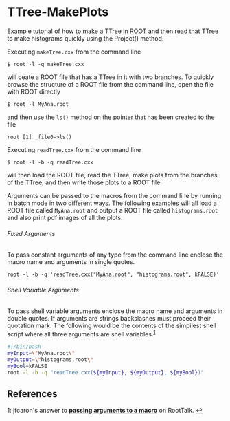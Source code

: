 # TTree-MakePlots
Example tutorial of how to make a TTree in ROOT and then read that TTree to make histograms quickly using the Project() method.

Executing ```makeTree.cxx``` from the command line
```
$ root -l -q makeTree.cxx
```
will ceate a ROOT file that has a TTree in it with two branches. To quickly browse the structure of a ROOT file from the command line, open the file with ROOT directly
```
$ root -l MyAna.root
```
and then use the ```ls()``` method on the pointer that has been created to the file
```
root [1] _file0->ls()
```

Executing ```readTree.cxx``` from the command line
```
$ root -l -b -q readTree.cxx
```
will then load the ROOT file, read the TTree, make plots from the branches of the TTree, and then write those plots to a ROOT file.

Arguments can be passed to the macros from the command line by running in batch mode in two different ways. The following examples will all load a ROOT file called ```MyAna.root``` and output a ROOT file called ```histograms.root``` and also print pdf images of all the plots.
###### Fixed Arguments
To pass constant arguments of any type from the command line enclose the macro name and arguments in single quotes.
```
root -l -b -q 'readTree.cxx("MyAna.root", "histograms.root", kFALSE)'
```
###### Shell Variable Arguments
To pass shell variable arguments enclose the macro name and arguments in double quotes. If arguments are strings backslashes must proceed their quotation mark. The following would be the contents of the simpilest shell script where all three arguments are shell variables.<sup id="ref1">[1](#footnote1)</sup>
```bash
#!/bin/bash
myInput=\"MyAna.root\"
myOutput=\"histograms.root\"
myBool=kFALSE
root -l -b -q "readTree.cxx(${myInput}, ${myOutput}, ${myBool})"
```
## References
<a name="footnote1">1</a>: jfcaron's answer to [**passing arguments to a macro**](https://root.cern.ch/phpBB3/viewtopic.php?f=3&t=2882&p=69672&#p69672 "RootTalk: RE: passing arguments to a macro") on RootTalk. [↩](#ref1)

